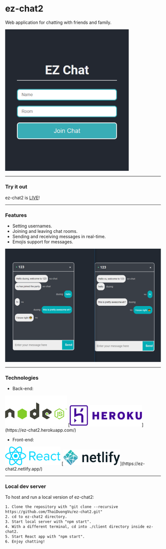 # ez-chat2
Web application for chatting with friends and family.

<img src="./images/introduction.png" width=400>

---

### Try it out
ez-chat2 is [LIVE](https://ez-chat2.netlify.app/)!

---

### Features

- Setting usernames.
- Joining and leaving chat rooms.
- Sending and receiving messages in real-time.
- Emojis support for messages.

<img src="./images/demo.png" width=600>

---

### Technologies

- Back-end:
<img src="./images/node-logo.png" height=100>
[<img src="./images/heroku-logo.png" height=70>](https://ez-chat2.herokuapp.com/)

- Front-end:
<img src="./images/react-logo.png" height=60> 
[<img src="./images/netlify-logo.png" height=50>](https://ez-chat2.netlify.app/)

---

### Local dev server

To host and run a local version of ez-chat2:

    1. Clone the repository with "git clone --recursive https://github.com/ThaiDuongVu/ez-chat2.git"
    2. cd to ez-chat2 directory.
    3. Start local server with "npm start".
    4. With a different terminal, cd into ./client directory inside ez-chat2.
    5. Start React app with "npm start".
    6. Enjoy chatting!

